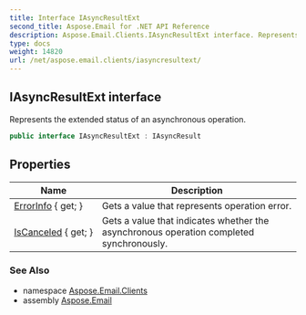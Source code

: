 ```yaml
---
title: Interface IAsyncResultExt
second_title: Aspose.Email for .NET API Reference
description: Aspose.Email.Clients.IAsyncResultExt interface. Represents the extended status of an asynchronous operation
type: docs
weight: 14820
url: /net/aspose.email.clients/iasyncresultext/
---
```

## IAsyncResultExt interface

Represents the extended status of an asynchronous operation.

```csharp
public interface IAsyncResultExt : IAsyncResult
```

## Properties

| Name | Description |
| --- | --- |
| [ErrorInfo](../../aspose.email.clients/iasyncresultext/errorinfo/) { get; } | Gets a value that represents operation error. |
| [IsCanceled](../../aspose.email.clients/iasyncresultext/iscanceled/) { get; } | Gets a value that indicates whether the asynchronous operation completed synchronously. |

### See Also

* namespace [Aspose.Email.Clients](../../aspose.email.clients/)
* assembly [Aspose.Email](../../)


